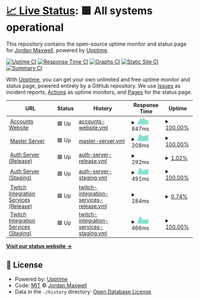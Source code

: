 # [📈 Live Status](https://status.nxcore.cloud): <!--live status--> **🟩 All systems operational**

This repository contains the open-source uptime monitor and status page for [Jordan Maxwell](https://www.jordan-maxwell.info/), powered by [Upptime](https://github.com/upptime/upptime).

[![Uptime CI](https://github.com/thetestgame/eco-uptime-monitor/workflows/Uptime%20CI/badge.svg)](https://github.com/thetestgame/eco-uptime-monitor/actions?query=workflow%3A%22Uptime+CI%22)
[![Response Time CI](https://github.com/thetestgame/eco-uptime-monitor/workflows/Response%20Time%20CI/badge.svg)](https://github.com/thetestgame/eco-uptime-monitor/actions?query=workflow%3A%22Response+Time+CI%22)
[![Graphs CI](https://github.com/thetestgame/eco-uptime-monitor/workflows/Graphs%20CI/badge.svg)](https://github.com/thetestgame/eco-uptime-monitor/actions?query=workflow%3A%22Graphs+CI%22)
[![Static Site CI](https://github.com/thetestgame/eco-uptime-monitor/workflows/Static%20Site%20CI/badge.svg)](https://github.com/thetestgame/eco-uptime-monitor/actions?query=workflow%3A%22Static+Site+CI%22)
[![Summary CI](https://github.com/thetestgame/eco-uptime-monitor/workflows/Summary%20CI/badge.svg)](https://github.com/thetestgame/eco-uptime-monitor/actions?query=workflow%3A%22Summary+CI%22)

With [Upptime](https://upptime.js.org), you can get your own unlimited and free uptime monitor and status page, powered entirely by a GitHub repository. We use [Issues](https://github.com/thetestgame/eco-uptime-monitor/issues) as incident reports, [Actions](https://github.com/thetestgame/eco-uptime-monitor/actions) as uptime monitors, and [Pages](https://status.nxcore.cloud) for the status page.

<!--start: status pages-->
<!-- This summary is generated by Upptime (https://github.com/upptime/upptime) -->
<!-- Do not edit this manually, your changes will be overwritten -->
<!-- prettier-ignore -->
| URL | Status | History | Response Time | Uptime |
| --- | ------ | ------- | ------------- | ------ |
| <img alt="" src="https://icons.duckduckgo.com/ip3/play.eco.ico" height="13"> [Accounts Website](https://play.eco) | 🟩 Up | [accounts-website.yml](https://github.com/thetestgame/EcoServicesMonitor/commits/HEAD/history/accounts-website.yml) | <details><summary><img alt="Response time graph" src="./graphs/accounts-website/response-time-week.png" height="20"> 647ms</summary><br><a href="https://status.nxcore.cloud/history/accounts-website"><img alt="Response time 647" src="https://img.shields.io/endpoint?url=https%3A%2F%2Fraw.githubusercontent.com%2Fthetestgame%2FEcoServicesMonitor%2FHEAD%2Fapi%2Faccounts-website%2Fresponse-time.json"></a><br><a href="https://status.nxcore.cloud/history/accounts-website"><img alt="24-hour response time 658" src="https://img.shields.io/endpoint?url=https%3A%2F%2Fraw.githubusercontent.com%2Fthetestgame%2FEcoServicesMonitor%2FHEAD%2Fapi%2Faccounts-website%2Fresponse-time-day.json"></a><br><a href="https://status.nxcore.cloud/history/accounts-website"><img alt="7-day response time 647" src="https://img.shields.io/endpoint?url=https%3A%2F%2Fraw.githubusercontent.com%2Fthetestgame%2FEcoServicesMonitor%2FHEAD%2Fapi%2Faccounts-website%2Fresponse-time-week.json"></a><br><a href="https://status.nxcore.cloud/history/accounts-website"><img alt="30-day response time 647" src="https://img.shields.io/endpoint?url=https%3A%2F%2Fraw.githubusercontent.com%2Fthetestgame%2FEcoServicesMonitor%2FHEAD%2Fapi%2Faccounts-website%2Fresponse-time-month.json"></a><br><a href="https://status.nxcore.cloud/history/accounts-website"><img alt="1-year response time 647" src="https://img.shields.io/endpoint?url=https%3A%2F%2Fraw.githubusercontent.com%2Fthetestgame%2FEcoServicesMonitor%2FHEAD%2Fapi%2Faccounts-website%2Fresponse-time-year.json"></a></details> | <details><summary><a href="https://status.nxcore.cloud/history/accounts-website">100.00%</a></summary><a href="https://status.nxcore.cloud/history/accounts-website"><img alt="All-time uptime 100.00%" src="https://img.shields.io/endpoint?url=https%3A%2F%2Fraw.githubusercontent.com%2Fthetestgame%2FEcoServicesMonitor%2FHEAD%2Fapi%2Faccounts-website%2Fuptime.json"></a><br><a href="https://status.nxcore.cloud/history/accounts-website"><img alt="24-hour uptime 100.00%" src="https://img.shields.io/endpoint?url=https%3A%2F%2Fraw.githubusercontent.com%2Fthetestgame%2FEcoServicesMonitor%2FHEAD%2Fapi%2Faccounts-website%2Fuptime-day.json"></a><br><a href="https://status.nxcore.cloud/history/accounts-website"><img alt="7-day uptime 100.00%" src="https://img.shields.io/endpoint?url=https%3A%2F%2Fraw.githubusercontent.com%2Fthetestgame%2FEcoServicesMonitor%2FHEAD%2Fapi%2Faccounts-website%2Fuptime-week.json"></a><br><a href="https://status.nxcore.cloud/history/accounts-website"><img alt="30-day uptime 100.00%" src="https://img.shields.io/endpoint?url=https%3A%2F%2Fraw.githubusercontent.com%2Fthetestgame%2FEcoServicesMonitor%2FHEAD%2Fapi%2Faccounts-website%2Fuptime-month.json"></a><br><a href="https://status.nxcore.cloud/history/accounts-website"><img alt="1-year uptime 100.00%" src="https://img.shields.io/endpoint?url=https%3A%2F%2Fraw.githubusercontent.com%2Fthetestgame%2FEcoServicesMonitor%2FHEAD%2Fapi%2Faccounts-website%2Fuptime-year.json"></a></details>
| <img alt="" src="https://icons.duckduckgo.com/ip3/masterserver.eco.strangeloopgames.com.ico" height="13"> [Master Server](http://masterserver.eco.strangeloopgames.com/health) | 🟩 Up | [master-server.yml](https://github.com/thetestgame/EcoServicesMonitor/commits/HEAD/history/master-server.yml) | <details><summary><img alt="Response time graph" src="./graphs/master-server/response-time-week.png" height="20"> 208ms</summary><br><a href="https://status.nxcore.cloud/history/master-server"><img alt="Response time 208" src="https://img.shields.io/endpoint?url=https%3A%2F%2Fraw.githubusercontent.com%2Fthetestgame%2FEcoServicesMonitor%2FHEAD%2Fapi%2Fmaster-server%2Fresponse-time.json"></a><br><a href="https://status.nxcore.cloud/history/master-server"><img alt="24-hour response time 208" src="https://img.shields.io/endpoint?url=https%3A%2F%2Fraw.githubusercontent.com%2Fthetestgame%2FEcoServicesMonitor%2FHEAD%2Fapi%2Fmaster-server%2Fresponse-time-day.json"></a><br><a href="https://status.nxcore.cloud/history/master-server"><img alt="7-day response time 208" src="https://img.shields.io/endpoint?url=https%3A%2F%2Fraw.githubusercontent.com%2Fthetestgame%2FEcoServicesMonitor%2FHEAD%2Fapi%2Fmaster-server%2Fresponse-time-week.json"></a><br><a href="https://status.nxcore.cloud/history/master-server"><img alt="30-day response time 208" src="https://img.shields.io/endpoint?url=https%3A%2F%2Fraw.githubusercontent.com%2Fthetestgame%2FEcoServicesMonitor%2FHEAD%2Fapi%2Fmaster-server%2Fresponse-time-month.json"></a><br><a href="https://status.nxcore.cloud/history/master-server"><img alt="1-year response time 208" src="https://img.shields.io/endpoint?url=https%3A%2F%2Fraw.githubusercontent.com%2Fthetestgame%2FEcoServicesMonitor%2FHEAD%2Fapi%2Fmaster-server%2Fresponse-time-year.json"></a></details> | <details><summary><a href="https://status.nxcore.cloud/history/master-server">100.00%</a></summary><a href="https://status.nxcore.cloud/history/master-server"><img alt="All-time uptime 100.00%" src="https://img.shields.io/endpoint?url=https%3A%2F%2Fraw.githubusercontent.com%2Fthetestgame%2FEcoServicesMonitor%2FHEAD%2Fapi%2Fmaster-server%2Fuptime.json"></a><br><a href="https://status.nxcore.cloud/history/master-server"><img alt="24-hour uptime 100.00%" src="https://img.shields.io/endpoint?url=https%3A%2F%2Fraw.githubusercontent.com%2Fthetestgame%2FEcoServicesMonitor%2FHEAD%2Fapi%2Fmaster-server%2Fuptime-day.json"></a><br><a href="https://status.nxcore.cloud/history/master-server"><img alt="7-day uptime 100.00%" src="https://img.shields.io/endpoint?url=https%3A%2F%2Fraw.githubusercontent.com%2Fthetestgame%2FEcoServicesMonitor%2FHEAD%2Fapi%2Fmaster-server%2Fuptime-week.json"></a><br><a href="https://status.nxcore.cloud/history/master-server"><img alt="30-day uptime 100.00%" src="https://img.shields.io/endpoint?url=https%3A%2F%2Fraw.githubusercontent.com%2Fthetestgame%2FEcoServicesMonitor%2FHEAD%2Fapi%2Fmaster-server%2Fuptime-month.json"></a><br><a href="https://status.nxcore.cloud/history/master-server"><img alt="1-year uptime 100.00%" src="https://img.shields.io/endpoint?url=https%3A%2F%2Fraw.githubusercontent.com%2Fthetestgame%2FEcoServicesMonitor%2FHEAD%2Fapi%2Fmaster-server%2Fuptime-year.json"></a></details>
| <img alt="" src="https://icons.duckduckgo.com/ip3/auth.play.eco.ico" height="13"> [Auth Server (Release)](https://auth.play.eco/health) | 🟩 Up | [auth-server-release.yml](https://github.com/thetestgame/EcoServicesMonitor/commits/HEAD/history/auth-server-release.yml) | <details><summary><img alt="Response time graph" src="./graphs/auth-server-release/response-time-week.png" height="20"> 292ms</summary><br><a href="https://status.nxcore.cloud/history/auth-server-release"><img alt="Response time 292" src="https://img.shields.io/endpoint?url=https%3A%2F%2Fraw.githubusercontent.com%2Fthetestgame%2FEcoServicesMonitor%2FHEAD%2Fapi%2Fauth-server-release%2Fresponse-time.json"></a><br><a href="https://status.nxcore.cloud/history/auth-server-release"><img alt="24-hour response time 292" src="https://img.shields.io/endpoint?url=https%3A%2F%2Fraw.githubusercontent.com%2Fthetestgame%2FEcoServicesMonitor%2FHEAD%2Fapi%2Fauth-server-release%2Fresponse-time-day.json"></a><br><a href="https://status.nxcore.cloud/history/auth-server-release"><img alt="7-day response time 292" src="https://img.shields.io/endpoint?url=https%3A%2F%2Fraw.githubusercontent.com%2Fthetestgame%2FEcoServicesMonitor%2FHEAD%2Fapi%2Fauth-server-release%2Fresponse-time-week.json"></a><br><a href="https://status.nxcore.cloud/history/auth-server-release"><img alt="30-day response time 292" src="https://img.shields.io/endpoint?url=https%3A%2F%2Fraw.githubusercontent.com%2Fthetestgame%2FEcoServicesMonitor%2FHEAD%2Fapi%2Fauth-server-release%2Fresponse-time-month.json"></a><br><a href="https://status.nxcore.cloud/history/auth-server-release"><img alt="1-year response time 292" src="https://img.shields.io/endpoint?url=https%3A%2F%2Fraw.githubusercontent.com%2Fthetestgame%2FEcoServicesMonitor%2FHEAD%2Fapi%2Fauth-server-release%2Fresponse-time-year.json"></a></details> | <details><summary><a href="https://status.nxcore.cloud/history/auth-server-release">1.02%</a></summary><a href="https://status.nxcore.cloud/history/auth-server-release"><img alt="All-time uptime 1.02%" src="https://img.shields.io/endpoint?url=https%3A%2F%2Fraw.githubusercontent.com%2Fthetestgame%2FEcoServicesMonitor%2FHEAD%2Fapi%2Fauth-server-release%2Fuptime.json"></a><br><a href="https://status.nxcore.cloud/history/auth-server-release"><img alt="24-hour uptime 1.02%" src="https://img.shields.io/endpoint?url=https%3A%2F%2Fraw.githubusercontent.com%2Fthetestgame%2FEcoServicesMonitor%2FHEAD%2Fapi%2Fauth-server-release%2Fuptime-day.json"></a><br><a href="https://status.nxcore.cloud/history/auth-server-release"><img alt="7-day uptime 1.02%" src="https://img.shields.io/endpoint?url=https%3A%2F%2Fraw.githubusercontent.com%2Fthetestgame%2FEcoServicesMonitor%2FHEAD%2Fapi%2Fauth-server-release%2Fuptime-week.json"></a><br><a href="https://status.nxcore.cloud/history/auth-server-release"><img alt="30-day uptime 1.02%" src="https://img.shields.io/endpoint?url=https%3A%2F%2Fraw.githubusercontent.com%2Fthetestgame%2FEcoServicesMonitor%2FHEAD%2Fapi%2Fauth-server-release%2Fuptime-month.json"></a><br><a href="https://status.nxcore.cloud/history/auth-server-release"><img alt="1-year uptime 1.02%" src="https://img.shields.io/endpoint?url=https%3A%2F%2Fraw.githubusercontent.com%2Fthetestgame%2FEcoServicesMonitor%2FHEAD%2Fapi%2Fauth-server-release%2Fuptime-year.json"></a></details>
| <img alt="" src="https://icons.duckduckgo.com/ip3/authserver.eco-services.staging.strangeloopgames.com.ico" height="13"> [Auth Server (Staging)](http://authserver.eco-services.staging.strangeloopgames.com/health) | 🟩 Up | [auth-server-staging.yml](https://github.com/thetestgame/EcoServicesMonitor/commits/HEAD/history/auth-server-staging.yml) | <details><summary><img alt="Response time graph" src="./graphs/auth-server-staging/response-time-week.png" height="20"> 491ms</summary><br><a href="https://status.nxcore.cloud/history/auth-server-staging"><img alt="Response time 491" src="https://img.shields.io/endpoint?url=https%3A%2F%2Fraw.githubusercontent.com%2Fthetestgame%2FEcoServicesMonitor%2FHEAD%2Fapi%2Fauth-server-staging%2Fresponse-time.json"></a><br><a href="https://status.nxcore.cloud/history/auth-server-staging"><img alt="24-hour response time 491" src="https://img.shields.io/endpoint?url=https%3A%2F%2Fraw.githubusercontent.com%2Fthetestgame%2FEcoServicesMonitor%2FHEAD%2Fapi%2Fauth-server-staging%2Fresponse-time-day.json"></a><br><a href="https://status.nxcore.cloud/history/auth-server-staging"><img alt="7-day response time 491" src="https://img.shields.io/endpoint?url=https%3A%2F%2Fraw.githubusercontent.com%2Fthetestgame%2FEcoServicesMonitor%2FHEAD%2Fapi%2Fauth-server-staging%2Fresponse-time-week.json"></a><br><a href="https://status.nxcore.cloud/history/auth-server-staging"><img alt="30-day response time 491" src="https://img.shields.io/endpoint?url=https%3A%2F%2Fraw.githubusercontent.com%2Fthetestgame%2FEcoServicesMonitor%2FHEAD%2Fapi%2Fauth-server-staging%2Fresponse-time-month.json"></a><br><a href="https://status.nxcore.cloud/history/auth-server-staging"><img alt="1-year response time 491" src="https://img.shields.io/endpoint?url=https%3A%2F%2Fraw.githubusercontent.com%2Fthetestgame%2FEcoServicesMonitor%2FHEAD%2Fapi%2Fauth-server-staging%2Fresponse-time-year.json"></a></details> | <details><summary><a href="https://status.nxcore.cloud/history/auth-server-staging">100.00%</a></summary><a href="https://status.nxcore.cloud/history/auth-server-staging"><img alt="All-time uptime 100.00%" src="https://img.shields.io/endpoint?url=https%3A%2F%2Fraw.githubusercontent.com%2Fthetestgame%2FEcoServicesMonitor%2FHEAD%2Fapi%2Fauth-server-staging%2Fuptime.json"></a><br><a href="https://status.nxcore.cloud/history/auth-server-staging"><img alt="24-hour uptime 100.00%" src="https://img.shields.io/endpoint?url=https%3A%2F%2Fraw.githubusercontent.com%2Fthetestgame%2FEcoServicesMonitor%2FHEAD%2Fapi%2Fauth-server-staging%2Fuptime-day.json"></a><br><a href="https://status.nxcore.cloud/history/auth-server-staging"><img alt="7-day uptime 100.00%" src="https://img.shields.io/endpoint?url=https%3A%2F%2Fraw.githubusercontent.com%2Fthetestgame%2FEcoServicesMonitor%2FHEAD%2Fapi%2Fauth-server-staging%2Fuptime-week.json"></a><br><a href="https://status.nxcore.cloud/history/auth-server-staging"><img alt="30-day uptime 100.00%" src="https://img.shields.io/endpoint?url=https%3A%2F%2Fraw.githubusercontent.com%2Fthetestgame%2FEcoServicesMonitor%2FHEAD%2Fapi%2Fauth-server-staging%2Fuptime-month.json"></a><br><a href="https://status.nxcore.cloud/history/auth-server-staging"><img alt="1-year uptime 100.00%" src="https://img.shields.io/endpoint?url=https%3A%2F%2Fraw.githubusercontent.com%2Fthetestgame%2FEcoServicesMonitor%2FHEAD%2Fapi%2Fauth-server-staging%2Fuptime-year.json"></a></details>
| <img alt="" src="https://icons.duckduckgo.com/ip3/twitch.play.eco.ico" height="13"> [Twitch Integration Services (Release)](https://twitch.play.eco/health) | 🟩 Up | [twitch-integration-services-release.yml](https://github.com/thetestgame/EcoServicesMonitor/commits/HEAD/history/twitch-integration-services-release.yml) | <details><summary><img alt="Response time graph" src="./graphs/twitch-integration-services-release/response-time-week.png" height="20"> 284ms</summary><br><a href="https://status.nxcore.cloud/history/twitch-integration-services-release"><img alt="Response time 284" src="https://img.shields.io/endpoint?url=https%3A%2F%2Fraw.githubusercontent.com%2Fthetestgame%2FEcoServicesMonitor%2FHEAD%2Fapi%2Ftwitch-integration-services-release%2Fresponse-time.json"></a><br><a href="https://status.nxcore.cloud/history/twitch-integration-services-release"><img alt="24-hour response time 284" src="https://img.shields.io/endpoint?url=https%3A%2F%2Fraw.githubusercontent.com%2Fthetestgame%2FEcoServicesMonitor%2FHEAD%2Fapi%2Ftwitch-integration-services-release%2Fresponse-time-day.json"></a><br><a href="https://status.nxcore.cloud/history/twitch-integration-services-release"><img alt="7-day response time 284" src="https://img.shields.io/endpoint?url=https%3A%2F%2Fraw.githubusercontent.com%2Fthetestgame%2FEcoServicesMonitor%2FHEAD%2Fapi%2Ftwitch-integration-services-release%2Fresponse-time-week.json"></a><br><a href="https://status.nxcore.cloud/history/twitch-integration-services-release"><img alt="30-day response time 284" src="https://img.shields.io/endpoint?url=https%3A%2F%2Fraw.githubusercontent.com%2Fthetestgame%2FEcoServicesMonitor%2FHEAD%2Fapi%2Ftwitch-integration-services-release%2Fresponse-time-month.json"></a><br><a href="https://status.nxcore.cloud/history/twitch-integration-services-release"><img alt="1-year response time 284" src="https://img.shields.io/endpoint?url=https%3A%2F%2Fraw.githubusercontent.com%2Fthetestgame%2FEcoServicesMonitor%2FHEAD%2Fapi%2Ftwitch-integration-services-release%2Fresponse-time-year.json"></a></details> | <details><summary><a href="https://status.nxcore.cloud/history/twitch-integration-services-release">0.74%</a></summary><a href="https://status.nxcore.cloud/history/twitch-integration-services-release"><img alt="All-time uptime 0.74%" src="https://img.shields.io/endpoint?url=https%3A%2F%2Fraw.githubusercontent.com%2Fthetestgame%2FEcoServicesMonitor%2FHEAD%2Fapi%2Ftwitch-integration-services-release%2Fuptime.json"></a><br><a href="https://status.nxcore.cloud/history/twitch-integration-services-release"><img alt="24-hour uptime 0.74%" src="https://img.shields.io/endpoint?url=https%3A%2F%2Fraw.githubusercontent.com%2Fthetestgame%2FEcoServicesMonitor%2FHEAD%2Fapi%2Ftwitch-integration-services-release%2Fuptime-day.json"></a><br><a href="https://status.nxcore.cloud/history/twitch-integration-services-release"><img alt="7-day uptime 0.74%" src="https://img.shields.io/endpoint?url=https%3A%2F%2Fraw.githubusercontent.com%2Fthetestgame%2FEcoServicesMonitor%2FHEAD%2Fapi%2Ftwitch-integration-services-release%2Fuptime-week.json"></a><br><a href="https://status.nxcore.cloud/history/twitch-integration-services-release"><img alt="30-day uptime 0.74%" src="https://img.shields.io/endpoint?url=https%3A%2F%2Fraw.githubusercontent.com%2Fthetestgame%2FEcoServicesMonitor%2FHEAD%2Fapi%2Ftwitch-integration-services-release%2Fuptime-month.json"></a><br><a href="https://status.nxcore.cloud/history/twitch-integration-services-release"><img alt="1-year uptime 0.74%" src="https://img.shields.io/endpoint?url=https%3A%2F%2Fraw.githubusercontent.com%2Fthetestgame%2FEcoServicesMonitor%2FHEAD%2Fapi%2Ftwitch-integration-services-release%2Fuptime-year.json"></a></details>
| <img alt="" src="https://icons.duckduckgo.com/ip3/twitch.eco-services.staging.strangeloopgames.com.ico" height="13"> [Twitch Integration Services (Staging)](http://twitch.eco-services.staging.strangeloopgames.com/health) | 🟩 Up | [twitch-integration-services-staging.yml](https://github.com/thetestgame/EcoServicesMonitor/commits/HEAD/history/twitch-integration-services-staging.yml) | <details><summary><img alt="Response time graph" src="./graphs/twitch-integration-services-staging/response-time-week.png" height="20"> 466ms</summary><br><a href="https://status.nxcore.cloud/history/twitch-integration-services-staging"><img alt="Response time 466" src="https://img.shields.io/endpoint?url=https%3A%2F%2Fraw.githubusercontent.com%2Fthetestgame%2FEcoServicesMonitor%2FHEAD%2Fapi%2Ftwitch-integration-services-staging%2Fresponse-time.json"></a><br><a href="https://status.nxcore.cloud/history/twitch-integration-services-staging"><img alt="24-hour response time 466" src="https://img.shields.io/endpoint?url=https%3A%2F%2Fraw.githubusercontent.com%2Fthetestgame%2FEcoServicesMonitor%2FHEAD%2Fapi%2Ftwitch-integration-services-staging%2Fresponse-time-day.json"></a><br><a href="https://status.nxcore.cloud/history/twitch-integration-services-staging"><img alt="7-day response time 466" src="https://img.shields.io/endpoint?url=https%3A%2F%2Fraw.githubusercontent.com%2Fthetestgame%2FEcoServicesMonitor%2FHEAD%2Fapi%2Ftwitch-integration-services-staging%2Fresponse-time-week.json"></a><br><a href="https://status.nxcore.cloud/history/twitch-integration-services-staging"><img alt="30-day response time 466" src="https://img.shields.io/endpoint?url=https%3A%2F%2Fraw.githubusercontent.com%2Fthetestgame%2FEcoServicesMonitor%2FHEAD%2Fapi%2Ftwitch-integration-services-staging%2Fresponse-time-month.json"></a><br><a href="https://status.nxcore.cloud/history/twitch-integration-services-staging"><img alt="1-year response time 466" src="https://img.shields.io/endpoint?url=https%3A%2F%2Fraw.githubusercontent.com%2Fthetestgame%2FEcoServicesMonitor%2FHEAD%2Fapi%2Ftwitch-integration-services-staging%2Fresponse-time-year.json"></a></details> | <details><summary><a href="https://status.nxcore.cloud/history/twitch-integration-services-staging">100.00%</a></summary><a href="https://status.nxcore.cloud/history/twitch-integration-services-staging"><img alt="All-time uptime 100.00%" src="https://img.shields.io/endpoint?url=https%3A%2F%2Fraw.githubusercontent.com%2Fthetestgame%2FEcoServicesMonitor%2FHEAD%2Fapi%2Ftwitch-integration-services-staging%2Fuptime.json"></a><br><a href="https://status.nxcore.cloud/history/twitch-integration-services-staging"><img alt="24-hour uptime 100.00%" src="https://img.shields.io/endpoint?url=https%3A%2F%2Fraw.githubusercontent.com%2Fthetestgame%2FEcoServicesMonitor%2FHEAD%2Fapi%2Ftwitch-integration-services-staging%2Fuptime-day.json"></a><br><a href="https://status.nxcore.cloud/history/twitch-integration-services-staging"><img alt="7-day uptime 100.00%" src="https://img.shields.io/endpoint?url=https%3A%2F%2Fraw.githubusercontent.com%2Fthetestgame%2FEcoServicesMonitor%2FHEAD%2Fapi%2Ftwitch-integration-services-staging%2Fuptime-week.json"></a><br><a href="https://status.nxcore.cloud/history/twitch-integration-services-staging"><img alt="30-day uptime 100.00%" src="https://img.shields.io/endpoint?url=https%3A%2F%2Fraw.githubusercontent.com%2Fthetestgame%2FEcoServicesMonitor%2FHEAD%2Fapi%2Ftwitch-integration-services-staging%2Fuptime-month.json"></a><br><a href="https://status.nxcore.cloud/history/twitch-integration-services-staging"><img alt="1-year uptime 100.00%" src="https://img.shields.io/endpoint?url=https%3A%2F%2Fraw.githubusercontent.com%2Fthetestgame%2FEcoServicesMonitor%2FHEAD%2Fapi%2Ftwitch-integration-services-staging%2Fuptime-year.json"></a></details>

<!--end: status pages-->

[**Visit our status website →**](https://status.nxcore.cloud)

## 📄 License

- Powered by: [Upptime](https://github.com/upptime/upptime)
- Code: [MIT](./LICENSE) © [Jordan Maxwell](https://www.jordan-maxwell.info/)
- Data in the `./history` directory: [Open Database License](https://opendatacommons.org/licenses/odbl/1-0/)
